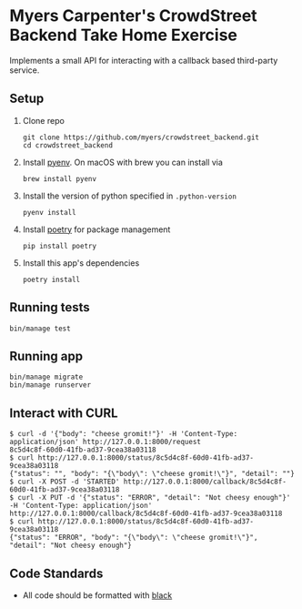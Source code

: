 # Myers Carpenter's CrowdStreet Backend Take Home Exercise

Implements a small API for interacting with a callback based third-party service.

## Setup

1. Clone repo
    ```
    git clone https://github.com/myers/crowdstreet_backend.git
    cd crowdstreet_backend
    ```
1. Install [pyenv].  On macOS with brew you can install via
    ```
    brew install pyenv
    ```
2. Install the version of python specified in `.python-version`
    ```
    pyenv install
    ```
3. Install [poetry] for package management
    ```
    pip install poetry
    ```
4. Install this app's dependencies
    ```
    poetry install
    ```

## Running tests

```
bin/manage test
```

## Running app

```
bin/manage migrate
bin/manage runserver
```

## Interact with CURL

```
$ curl -d '{"body": "cheese gromit!"}' -H 'Content-Type: application/json' http://127.0.0.1:8000/request
8c5d4c8f-60d0-41fb-ad37-9cea38a03118
$ curl http://127.0.0.1:8000/status/8c5d4c8f-60d0-41fb-ad37-9cea38a03118
{"status": "", "body": "{\"body\": \"cheese gromit!\"}", "detail": ""}
$ curl -X POST -d 'STARTED' http://127.0.0.1:8000/callback/8c5d4c8f-60d0-41fb-ad37-9cea38a03118
$ curl -X PUT -d '{"status": "ERROR", "detail": "Not cheesy enough"}' -H 'Content-Type: application/json' http://127.0.0.1:8000/callback/8c5d4c8f-60d0-41fb-ad37-9cea38a03118
$ curl http://127.0.0.1:8000/status/8c5d4c8f-60d0-41fb-ad37-9cea38a03118
{"status": "ERROR", "body": "{\"body\": \"cheese gromit!\"}", "detail": "Not cheesy enough"}
```


## Code Standards

- All code should be formatted with [black]


[brew]: (https://brew.sh/)
[pyenv]: (https://github.com/pyenv/pyenv)
[poetry]: (https://python-poetry.org/)
[black]: (https://github.com/psf/black)
